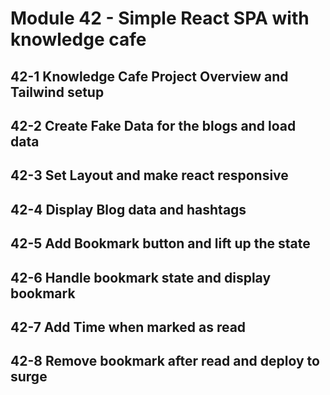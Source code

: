 # Module 42 - Simple React SPA with knowledge cafe

## 42-1 Knowledge Cafe Project Overview and Tailwind setup

## 42-2 Create Fake Data for the blogs and load data

## 42-3 Set Layout and make react responsive

## 42-4 Display Blog data and hashtags

## 42-5 Add Bookmark button and lift up the state

## 42-6 Handle bookmark state and display bookmark

## 42-7 Add Time when marked as read

## 42-8 Remove bookmark after read and deploy to surge
